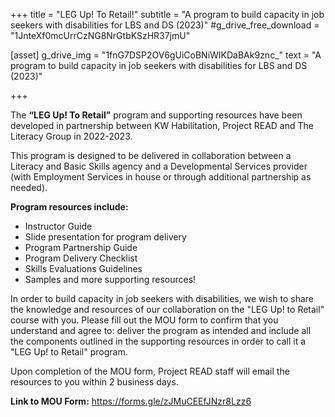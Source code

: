 +++
title = "LEG Up! To Retail!"
subtitle = "A program to build capacity in job seekers with disabilities for LBS and DS (2023)"
#g_drive_free_download = "1JnteXf0mcUrrCzNG8NrGtbKSzHR37jmU"

[asset]
  g_drive_img = "1fnG7DSP2OV6gUiCoBNiWIKDaBAk9znc_"
  text = "A program to build capacity in job seekers with disabilities for LBS and DS (2023)"
  

+++

The  **“LEG Up! To Retail”** program and supporting resources have been developed in partnership between KW Habilitation, Project READ and The Literacy Group in 2022-2023.

This program is designed to be delivered in collaboration between a Literacy and Basic Skills agency and a Developmental Services provider (with Employment Services in house or through additional partnership as needed).

**Program resources include:**
- Instructor Guide  
- Slide presentation for program delivery  
- Program Partnership Guide  
- Program Delivery Checklist  
- Skills Evaluations Guidelines  
- Samples and more supporting resources!  

In order to build capacity in job seekers with disabilities, we wish to share the knowledge and resources of our collaboration on the "LEG Up! to Retail" course with you.  Please fill out the MOU form to confirm that you understand and agree to: deliver the program as intended and include all the components outlined in the supporting resources in order to call it a "LEG Up! to Retail" program.

Upon completion of the MOU form, Project READ staff will email the resources to you within 2 business days.

**Link to MOU Form:** https://forms.gle/zJMuCEEfJNzr8Lzz6